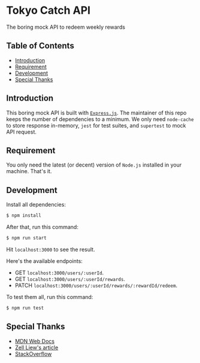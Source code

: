 # Tokyo Catch API
The boring mock API to redeem weekly rewards

## Table of Contents
- [Introduction](#introduction)
- [Requirement](#requirement)
- [Development](#development)
- [Special Thanks](#special-thanks)

## Introduction

This boring mock API is built with [`Express.js`](https://expressjs.com/). The maintainer of this repo keeps the number of dependencies to a minimum. We only need `node-cache` to store response in-memory, `jest` for test suites, and `supertest` to mock API request. 

## Requirement
You only need the latest (or decent) version of `Node.js` installed in your machine. That's it.

## Development
Install all dependencies:

```sh
$ npm install
```

After that, run this command:

```sh
$ npm run start
```

Hit `localhost:3000` to see the result.

Here's the available endpoints:
- GET `localhost:3000/users/:userId`.
- GET `localhost:3000/users/:userId/rewards`.
- PATCH `localhost:3000/users/:userId/rewards/:rewardId/redeem`.

To test them all, run this command:

```sh
$ npm run test
```

## Special Thanks
- [MDN Web Docs](https://developer.mozilla.org/en-US/)
- [Zell Liew's article](https://css-tricks.com/everything-you-need-to-know-about-date-in-javascript/)
- [StackOverflow](https://stackoverflow.com/questions/25260818/rest-with-express-js-nested-router)